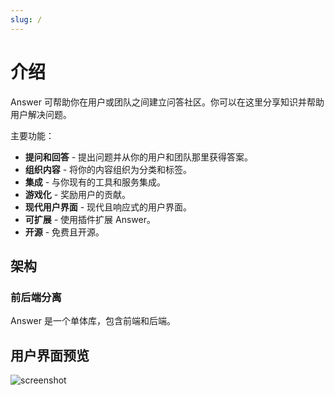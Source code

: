 ```yaml
---
slug: /
---
```


# 介绍

Answer 可帮助你在用户或团队之间建立问答社区。你可以在这里分享知识并帮助用户解决问题。

主要功能：

- **提问和回答** - 提出问题并从你的用户和团队那里获得答案。
- **组织内容** - 将你的内容组织为分类和标签。
- **集成** - 与你现有的工具和服务集成。
- **游戏化** - 奖励用户的贡献。
- **现代用户界面** - 现代且响应式的用户界面。
- **可扩展** - 使用插件扩展 Answer。
- **开源** - 免费且开源。

## 架构

### 前后端分离

Answer 是一个单体库，包含前端和后端。

## 用户界面预览

![screenshot](/img/screenshot.png)
